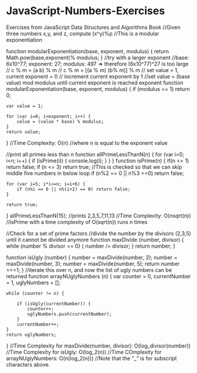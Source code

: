 # JavaScript-Numbers-Exercises
Exercises from JavaScript Data Structures and Algorithms Book
//Given three numbers x,y, and z, compute (x^y)%p 
//This is a modular exponentiation

function modularExponentiation(base, exponent, modulus) {
    return Math.pow(base,exponent)% modulus;
}
//try with a larger exponent 
//base: 6x10^77; exponent: 27; modulus: 497 => therefore (6x10^77)^27 is too large
// c % m = (a b) % m
// c % m = [(a % m) (b% m)] % m
// set value = 1, current exponent = 0
// increment current exponent by 1
//set value = (base value) mod modulus until current exponent is reached exponent
function modularExponentiation(base, exponent, modulus) {
    if (modulus == 1) return 0;

    var value = 1;

    for (var i=0; i<exponent; i++) {
        value = (value * base) % modulus;
    }
    return value;
}
//Time Complexity: O(n)
//where n is equal to the exponent value



//print all primes less than n
function allPrimeLessThanN(n) {
    for (var i=0; i<n; i++) {
        if (isPrime(i)) {
            console.log(i);
        }
    }
}
function isPrime(n) {
    if(n <= 1) return false;
    if (n <= 3) return true;
    //This is checked so that we can skip middle five numbers in below loop
    if (n%2 == 0 || n%3 ==0) return false;
    
    for (var i=5; i*i<=n; i=i+6) {
        if (n%i == 0 || n%(i+2) == 0) return false;
    }

    return true;
}
allPrimeLessThanN(15);
//prints 2,3,5,7,11,13
//Time Complexity: O(nsqrt(n))
//isPrime with a time complexity of O(sqrt(n)) runs n times




//Check for a set of prime factors
//divide the number by the divisors (2,3,5) until it cannot be divided anymore
function maxDivide (number, divisor) {
    while (number % divisor == 0) {
        number /= divisor;
    }
    return number;
}

function isUgly (number) {
    number = maxDivide(number, 2);
    number = maxDivide(number, 3);
    number = maxDivide(number, 5);
    return number ===1;
}
//iterate this over n, and now the list of ugly numbers can be returned
function arrayNUglyNumbers (n) {
    var counter = 0, currentNumber = 1,
    uglyNumbers = [];

    while (counter != n) {

        if (isUgly(currentNumber)) {
            counter++;
            uglyNumbers.push(currentNumber);
        }
        currentNumber++;
    }
    return uglyNumbers;
}
//Time Complexity for maxDivide(number, divisor): O(log_divisor(number))
//Time Complexity for isUgly: O(log_2(n))
//Time COmplexity for arrayNUglyNumbers: O(n(log_2(n)))
//Note that the "_" is for subscript characters above.
